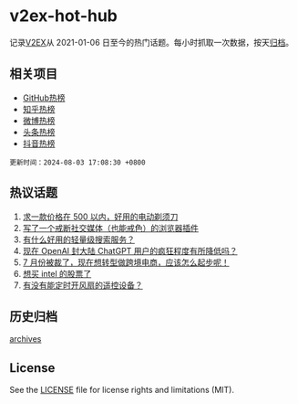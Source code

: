 # v2ex-hot-hub

 记录[V2EX](https://www.v2ex.com/)从 2021-01-06 日至今的热门话题。每小时抓取一次数据，按天[归档](archives)。
 
 ## 相关项目

- [GitHub热榜](https://github.com/lonnyzhang423/github-hot-hub)
- [知乎热榜](https://github.com/lonnyzhang423/zhihu-hot-hub)
- [微博热榜](https://github.com/lonnyzhang423/weibo-hot-hub)
- [头条热榜](https://github.com/lonnyzhang423/toutiao-hot-hub)
- [抖音热榜](https://github.com/lonnyzhang423/douyin-hot-hub)


 `更新时间：2024-08-03 17:08:30 +0800`

## 热议话题

1. [求一款价格在 500 以内，好用的电动剃须刀](https://www.v2ex.com/t/1062166)
1. [写了一个戒断社交媒体（也能戒色）的浏览器插件](https://www.v2ex.com/t/1062167)
1. [有什么好用的轻量级搜索服务？](https://www.v2ex.com/t/1062181)
1. [现在 OpenAI 封大陆 ChatGPT 用户的疯狂程度有所降低吗？](https://www.v2ex.com/t/1062162)
1. [7 月份被裁了，现在想转型做跨境电商，应该怎么起步呢！](https://www.v2ex.com/t/1062116)
1. [想买 intel 的股票了](https://www.v2ex.com/t/1062204)
1. [有没有能定时开风扇的遥控设备？](https://www.v2ex.com/t/1062202)

## 历史归档

[archives](archives)

## License

See the [LICENSE](LICENSE) file for license rights and limitations (MIT).
